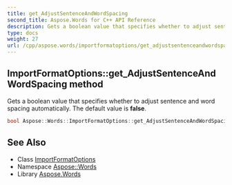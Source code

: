 ```yaml
---
title: get_AdjustSentenceAndWordSpacing
second_title: Aspose.Words for C++ API Reference
description: Gets a boolean value that specifies whether to adjust sentence and word spacing automatically. The default value is false.
type: docs
weight: 27
url: /cpp/aspose.words/importformatoptions/get_adjustsentenceandwordspacing/
---
```

## ImportFormatOptions::get_AdjustSentenceAndWordSpacing method


Gets a boolean value that specifies whether to adjust sentence and word spacing automatically. The default value is **false**.

```cpp
bool Aspose::Words::ImportFormatOptions::get_AdjustSentenceAndWordSpacing() const
```

## See Also

* Class [ImportFormatOptions](../)
* Namespace [Aspose::Words](../../)
* Library [Aspose.Words](../../../)
